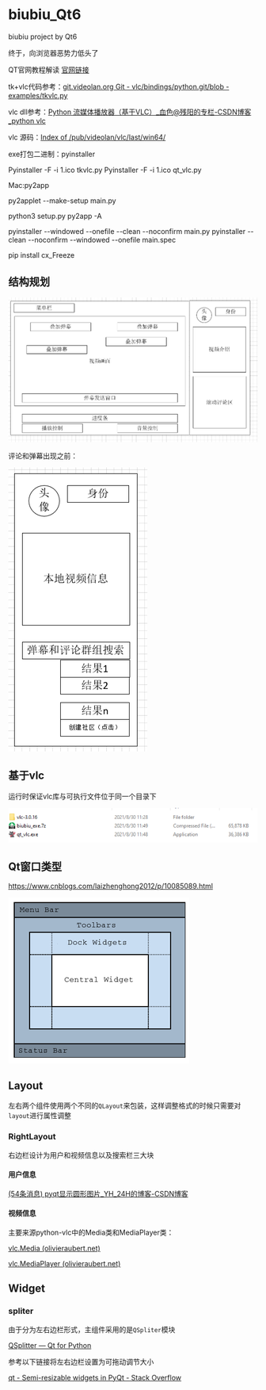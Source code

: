 # biubiu_Qt6
biubiu project by Qt6

终于，向浏览器恶势力低头了

QT官网教程解读 [官网链接](https://doc.qt.io/qtforpython-6/tutorials/index.html#before-you-start)

tk+vlc代码参考：[git.videolan.org Git - vlc/bindings/python.git/blob - examples/tkvlc.py](https://git.videolan.org/?p=vlc/bindings/python.git;a=blob;f=examples/tkvlc.py;h=9984138afa37132ad1279e55d66eb7b705e21b98;hb=HEAD)

vlc dll参考：[Python 流媒体播放器（基于VLC）_血色@残阳的专栏-CSDN博客_python vlc](https://blog.csdn.net/yingshukun/article/details/89527561)

vlc 源码：[Index of /pub/videolan/vlc/last/win64/](http://download.videolan.org/pub/videolan/vlc/last/win64/)

exe打包二进制：pyinstaller

Pyinstaller -F -i 1.ico tkvlc.py
Pyinstaller -F -i 1.ico qt_vlc.py


Mac:py2app

py2applet --make-setup main.py

python3 setup.py py2app -A


pyinstaller --windowed --onefile --clean --noconfirm main.py
pyinstaller --clean --noconfirm --windowed --onefile main.spec

pip install cx_Freeze

## 结构规划

![image-20210830131306464](README.assets/image-20210830131306464.png)

评论和弹幕出现之前：

![image-20210830132434263](README.assets/image-20210830132434263.png)

## 基于vlc

运行时保证vlc库与可执行文件位于同一个目录下

![image-20210830130140110](README.assets/image-20210830130140110.png)

## Qt窗口类型
https://www.cnblogs.com/laizhenghong2012/p/10085089.html

![image-20210830121834596](README.assets/image-20210830121834596.png)



## Layout

左右两个组件使用两个不同的`QLayout`来包装，这样调整格式的时候只需要对`layout`进行属性调整

### RightLayout

右边栏设计为用户和视频信息以及搜索栏三大块

#### 用户信息

[(54条消息) pyqt显示圆形图片_YH_24H的博客-CSDN博客](https://blog.csdn.net/YH_24H/article/details/107919748)



#### 视频信息

主要来源python-vlc中的Media类和MediaPlayer类：

[vlc.Media (olivieraubert.net)](https://www.olivieraubert.net/vlc/python-ctypes/doc/vlc.Media-class.html#get_meta)

[vlc.MediaPlayer (olivieraubert.net)](https://www.olivieraubert.net/vlc/python-ctypes/doc/vlc.MediaPlayer-class.html)



## Widget

### spliter

由于分为左右边栏形式，主组件采用的是`QSpliter`模块

[QSplitter — Qt for Python](https://doc.qt.io/qtforpython/PySide6/QtWidgets/QSplitter.html)

参考以下链接将左右边栏设置为可拖动调节大小

[qt - Semi-resizable widgets in PyQt - Stack Overflow](https://stackoverflow.com/questions/32891789/semi-resizable-widgets-in-pyqt)

